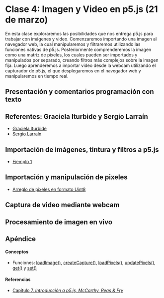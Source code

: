# Clase 4: Imagen y Video en p5.js (21 de marzo)
En esta clase exploraremos las posibilidades que nos entrega p5.js para trabajar con imágenes y video. Comenzaremos importando una imagen al navegador web, la cual manipularemos y filtraremos utilizando las funciones nativas de p5.js. Posteriormente comprenderemos la imagen como una matriz de pixeles, los cuales pueden ser importados y manipulados por separado, creando filtros más complejos sobre la imagen fija. Luego aprenderemos a importar video desde la webcam utilizando el capturador de p5.js, el que desplegaremos en el navegador web y manipularemos en tiempo real.
## Presentación y comentarios programación con texto
## Referentes: Graciela Iturbide y Sergio Larraín
- [Graciela Iturbide](https://es.wikipedia.org/wiki/Graciela_Iturbide)
- [Sergio Larraín](https://es.wikipedia.org/wiki/Sergio_Larra%C3%ADn)
## Importación de imágenes, tintura y filtros a p5.js
- [Ejemplo 1](https://github.com/guillemontecinos/programacion_creativa_p5js/blob/master/clases/clase_4/clase_4_ejemplos/clase_4_ejemplo_1.js)
## Importación y manipulación de pixeles
- [Arreglo de pixeles en formato Uint8](https://developer.mozilla.org/en-US/docs/Web/JavaScript/Reference/Global_Objects/Uint8ClampedArray)
## Captura de video mediante webcam
## Procesamiento de imagen en vivo
## Apéndice
#### Conceptos
- Funciones: [loadImage()](https://p5js.org/es/reference/#/p5/loadImage), [createCapture()](https://p5js.org/es/reference/#/p5/createCapture), [loadPixels()](https://p5js.org/es/reference/#/p5/loadPixels), [updatePixels()](https://p5js.org/es/reference/#/p5/updatePixels), [get()](https://p5js.org/es/reference/#/p5/get) y [set()](https://p5js.org/es/reference/#/p5/set)
#### Referencias
- [Capítulo 7. *Introducción a p5.js, McCarthy, Reas & Fry*](https://github.com/processing/p5.js-getting-started-es/blob/master/v1.0.2.pdf)
